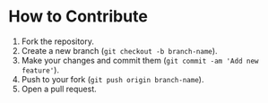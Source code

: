 # How to Contribute

1. Fork the repository.
2. Create a new branch (`git checkout -b branch-name`).
3. Make your changes and commit them (`git commit -am 'Add new feature'`).
4. Push to your fork (`git push origin branch-name`).
5. Open a pull request.
